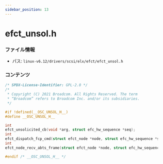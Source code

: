```yaml
---
sidebar_position: 13
---
```

# efct_unsol.h

### ファイル情報

- パス: `linux-v6.12/drivers/scsi/elx/efct/efct_unsol.h`

### コンテンツ

```h
/* SPDX-License-Identifier: GPL-2.0 */
/*
 * Copyright (C) 2021 Broadcom. All Rights Reserved. The term
 * “Broadcom” refers to Broadcom Inc. and/or its subsidiaries.
 */

#if !defined(__OSC_UNSOL_H__)
#define __OSC_UNSOL_H__

int
efct_unsolicited_cb(void *arg, struct efc_hw_sequence *seq);
int
efct_dispatch_fcp_cmd(struct efct_node *node, struct efc_hw_sequence *seq);
int
efct_node_recv_abts_frame(struct efct_node *node, struct efc_hw_sequence *seq);

#endif /* __OSC_UNSOL_H__ */

```
